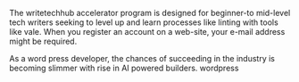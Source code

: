 The writetechhub accelerator program is designed for beginner-to mid-level tech writers seeking to level up and learn processes like linting with tools like vale. When you register an account on a web-site, your e-mail address might be required.

As a word press developer, the chances of succeeding in the industry is becoming slimmer with rise in AI powered builders. wordpress